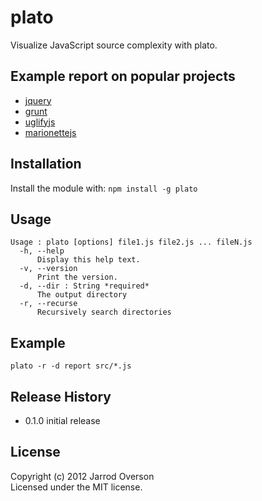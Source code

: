 # plato

Visualize JavaScript source complexity with plato.

## Example report on popular projects

 - [jquery](http://jsoverson.github.com/plato/examples/jquery/)
 - [grunt](http://jsoverson.github.com/plato/examples/grunt/)
 - [uglifyjs](http://jsoverson.github.com/plato/examples/uglify/)
 - [marionettejs](http://jsoverson.github.com/plato/examples/marionette/)

## Installation
Install the module with: `npm install -g plato`

## Usage

```
Usage : plato [options] file1.js file2.js ... fileN.js
  -h, --help
      Display this help text.
  -v, --version
      Print the version.
  -d, --dir : String *required*
      The output directory
  -r, --recurse
      Recursively search directories
```

## Example

```shell
plato -r -d report src/*.js
```

## Release History

 - 0.1.0 initial release

## License
Copyright (c) 2012 Jarrod Overson  
Licensed under the MIT license.

